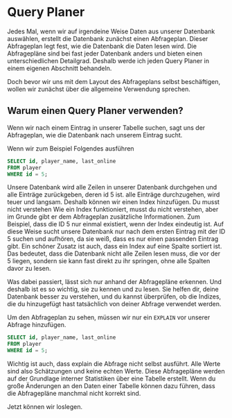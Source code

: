# Query Planer

Jedes Mal, wenn wir auf irgendeine Weise Daten aus unserer Datenbank auswählen, erstellt die Datenbank zunächst einen Abfrageplan. Dieser Abfrageplan 
legt fest, wie die Datenbank die Daten lesen wird. Die Abfragepläne sind bei fast jeder Datenbank anders und bieten einen 
unterschiedlichen Detailgrad. Deshalb werde ich jeden Query Planer in einem eigenen Abschnitt behandeln.

Doch bevor wir uns mit dem Layout des Abfrageplans selbst beschäftigen, wollen wir zunächst über die allgemeine Verwendung sprechen.

## Warum einen Query Planer verwenden?

Wenn wir nach einem Eintrag in unserer Tabelle suchen, sagt uns der Abfrageplan, wie die Datenbank nach unserem Eintrag sucht.

Wenn wir zum Beispiel Folgendes ausführen

```sql
SELECT id, player_name, last_online
FROM player
WHERE id = 5;
```

Unsere Datenbank wird alle Zeilen in unserer Datenbank durchgehen und alle Einträge zurückgeben, deren id 5 ist. 
alle Einträge durchzugehen, wird teuer und langsam. Deshalb können wir einen Index hinzufügen. Du musst nicht verstehen 
Wie ein Index funktioniert, musst du nicht verstehen, aber im Grunde gibt er dem Abfrageplan zusätzliche Informationen. Zum Beispiel, dass 
die ID 5 nur einmal existiert, wenn der Index eindeutig ist. Auf diese Weise sucht unsere Datenbank nur nach dem ersten Eintrag 
mit der ID 5 suchen und aufhören, da sie weiß, dass es nur einen passenden Eintrag gibt. Ein schöner Zusatz ist auch, dass ein 
Index auf eine Spalte sortiert ist. Das bedeutet, dass die Datenbank nicht alle Zeilen lesen muss, die vor der 5 liegen, sondern sie kann 
fast direkt zu ihr springen, ohne alle Spalten davor zu lesen.

Was dabei passiert, lässt sich nur anhand der Abfragepläne erkennen. Und deshalb ist es so wichtig, sie zu kennen und zu lesen. 
Sie helfen dir, deine Datenbank besser zu verstehen, und du kannst überprüfen, ob die Indizes, die du hinzugefügt hast 
tatsächlich von deiner Abfrage verwendet werden.

Um den Abfrageplan zu sehen, müssen wir nur ein `EXPLAIN` vor unserer Abfrage hinzufügen.

```sql
SELECT id, player_name, last_online
FROM player
WHERE id = 5;
```

Wichtig ist auch, dass explain die Abfrage nicht selbst ausführt. Alle Werte sind also 
Schätzungen und keine echten Werte. Diese Abfragepläne werden auf der Grundlage interner Statistiken über eine Tabelle erstellt. Wenn du große 
Änderungen an den Daten einer Tabelle können dazu führen, dass die Abfragepläne manchmal nicht korrekt sind.

Jetzt können wir loslegen.
